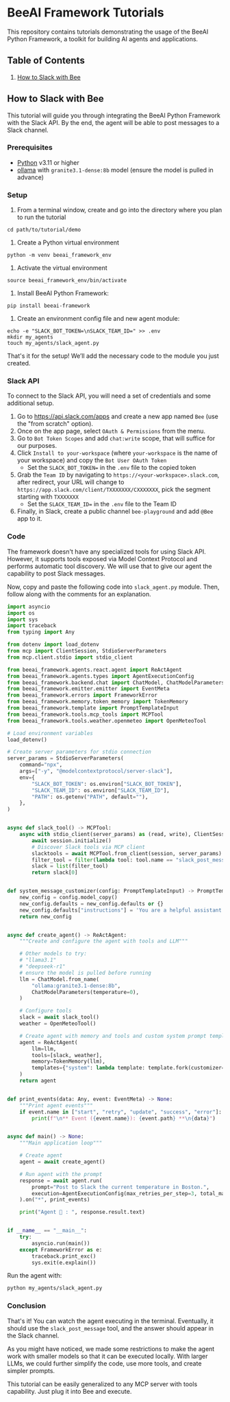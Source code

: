 # BeeAI Framework Tutorials

This repository contains tutorials demonstrating the usage of the BeeAI Python Framework, a toolkit for building AI agents and applications.

## Table of Contents

1. [How to Slack with Bee](#how-to-slack-with-bee)

## How to Slack with Bee

This tutorial will guide you through integrating the BeeAI Python Framework with the Slack API. By the end, the agent will be able to post messages to a Slack channel.

### Prerequisites

- [Python](https://www.python.org/) v3.11 or higher
- [ollama](https://ollama.com/) with `granite3.1-dense:8b` model (ensure the model is pulled in advance)

### Setup

1. From a terminal window, create and go into the directory where you plan to run the tutorial

```shell
cd path/to/tutorial/demo
```


1. Create a Python virtual environment

```shell
python -m venv beeai_framework_env
```

1. Activate the virtual environment

```shell
source beeai_framework_env/bin/activate
```

1. Install BeeAI Python Framework:

```shell
pip install beeai-framework
```

1. Create an environment config file and new agent module:

```shell
echo -e "SLACK_BOT_TOKEN=\nSLACK_TEAM_ID=" >> .env
mkdir my_agents
touch my_agents/slack_agent.py
```

That's it for the setup! We’ll add the necessary code to the module you just created.

### Slack API

To connect to the Slack API, you will need a set of credentials and some additional setup.

1. Go to https://api.slack.com/apps and create a new app named `Bee` (use the "from scratch" option).
2. Once on the app page, select `OAuth & Permissions` from the menu.
3. Go to `Bot Token Scopes` and add `chat:write` scope, that will suffice for our purposes.  
4. Click `Install to your-workspace` (where `your-workspace` is the name of your workspace) and copy the `Bot User OAuth Token`  
    - Set the `SLACK_BOT_TOKEN=` in the `.env` file to the copied token
5. Grab the `Team ID` by navigating to `https://<your-workspace>.slack.com`, after redirect, your URL will change to `https://app.slack.com/client/TXXXXXXX/CXXXXXXX`, pick the segment starting with `TXXXXXXX`  
    - Set the `SLACK_TEAM_ID=` in the `.env` file to the Team ID
6. Finally, in Slack, create a public channel `bee-playground` and add `@Bee` app to it.

### Code

The framework doesn't have any specialized tools for using Slack API. However, it supports tools exposed via Model Context Protocol and performs automatic tool discovery. We will use that to give our agent the capability to post Slack messages.

Now, copy and paste the following code into `slack_agent.py` module. Then, follow along with the comments for an explanation.

```python
import asyncio
import os
import sys
import traceback
from typing import Any

from dotenv import load_dotenv
from mcp import ClientSession, StdioServerParameters
from mcp.client.stdio import stdio_client

from beeai_framework.agents.react.agent import ReActAgent
from beeai_framework.agents.types import AgentExecutionConfig
from beeai_framework.backend.chat import ChatModel, ChatModelParameters
from beeai_framework.emitter.emitter import EventMeta
from beeai_framework.errors import FrameworkError
from beeai_framework.memory.token_memory import TokenMemory
from beeai_framework.template import PromptTemplateInput
from beeai_framework.tools.mcp_tools import MCPTool
from beeai_framework.tools.weather.openmeteo import OpenMeteoTool

# Load environment variables
load_dotenv()

# Create server parameters for stdio connection
server_params = StdioServerParameters(
    command="npx",
    args=["-y", "@modelcontextprotocol/server-slack"],
    env={
        "SLACK_BOT_TOKEN": os.environ["SLACK_BOT_TOKEN"],
        "SLACK_TEAM_ID": os.environ["SLACK_TEAM_ID"],
        "PATH": os.getenv("PATH", default=""),
    },
)


async def slack_tool() -> MCPTool:
    async with stdio_client(server_params) as (read, write), ClientSession(read, write) as session:
        await session.initialize()
        # Discover Slack tools via MCP client
        slacktools = await MCPTool.from_client(session, server_params)
        filter_tool = filter(lambda tool: tool.name == "slack_post_message", slacktools)
        slack = list(filter_tool)
        return slack[0]


def system_message_customizer(config: PromptTemplateInput) -> PromptTemplateInput:
    new_config = config.model_copy()
    new_config.defaults = new_config.defaults or {}
    new_config.defaults["instructions"] = 'You are a helpful assistant. When prompted to post to Slack, send messages to the #bee-playground channel.'
    return new_config


async def create_agent() -> ReActAgent:
    """Create and configure the agent with tools and LLM"""

    # Other models to try:
    # "llama3.1"
    # "deepseek-r1"
    # ensure the model is pulled before running
    llm = ChatModel.from_name(
        "ollama:granite3.1-dense:8b",
        ChatModelParameters(temperature=0),
    )

    # Configure tools
    slack = await slack_tool()
    weather = OpenMeteoTool()

    # Create agent with memory and tools and custom system prompt template
    agent = ReActAgent(
        llm=llm,
        tools=[slack, weather],
        memory=TokenMemory(llm),
        templates={"system": lambda template: template.fork(customizer=system_message_customizer)}
    )
    return agent


def print_events(data: Any, event: EventMeta) -> None:
    """Print agent events"""
    if event.name in ["start", "retry", "update", "success", "error"]:
        print(f"\n** Event ({event.name}): {event.path} **\n{data}")


async def main() -> None:
    """Main application loop"""

    # Create agent
    agent = await create_agent()

    # Run agent with the prompt
    response = await agent.run(
        prompt="Post to Slack the current temperature in Boston.",
        execution=AgentExecutionConfig(max_retries_per_step=3, total_max_retries=10, max_iterations=20),
    ).on("*", print_events)

    print("Agent 🤖 : ", response.result.text)


if __name__ == "__main__":
    try:
        asyncio.run(main())
    except FrameworkError as e:
        traceback.print_exc()
        sys.exit(e.explain())
```

Run the agent with:

```bash
python my_agents/slack_agent.py
```

### Conclusion

That's it! You can watch the agent executing in the terminal. Eventually, it should use the `slack_post_message` tool, and the answer should appear in the Slack channel.

As you might have noticed, we made some restrictions to make the agent work with smaller models so that it can be executed locally. With larger LLMs, we could further simplify the code, use more tools, and create simpler prompts.

This tutorial can be easily generalized to any MCP server with tools capability. Just plug it into Bee and execute.
